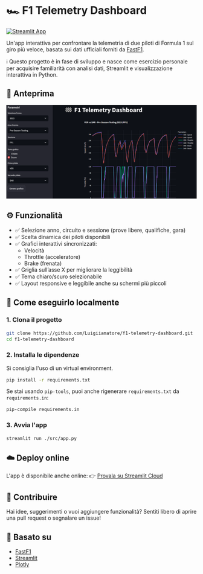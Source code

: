 # 🏎️ F1 Telemetry Dashboard

[![Streamlit App](https://img.shields.io/badge/Streamlit-Live%20App-ff4b4b?logo=streamlit&logoColor=white)](https://f1-telemetry-dashboard.streamlit.app/)

Un'app interattiva per confrontare la telemetria di due piloti di Formula 1 sul giro più veloce, basata sui dati ufficiali forniti da [FastF1](https://theoehrly.github.io/Fast-F1/).

ℹ️ Questo progetto è in fase di sviluppo e nasce come esercizio personale per acquisire familiarità con analisi dati, Streamlit e visualizzazione interattiva in Python.

## 📸 Anteprima

![Screenshot Dashboard](images/screenshot-dashboard.png)

## ⚙️ Funzionalità

- ✅ Selezione anno, circuito e sessione (prove libere, qualifiche, gara)
- ✅ Scelta dinamica dei piloti disponibili
- ✅ Grafici interattivi sincronizzati:
  - Velocità
  - Throttle (acceleratore)
  - Brake (frenata)
- ✅ Griglia sull’asse X per migliorare la leggibilità
- ✅ Tema chiaro/scuro selezionabile
- ✅ Layout responsive e leggibile anche su schermi più piccoli

## 🚀 Come eseguirlo localmente

### 1. Clona il progetto

```bash
git clone https://github.com/Luigiiamatore/f1-telemetry-dashboard.git
cd f1-telemetry-dashboard
```

### 2. Installa le dipendenze

Si consiglia l'uso di un virtual environment.

```bash
pip install -r requirements.txt
```

Se stai usando `pip-tools`, puoi anche rigenerare `requirements.txt` da `requirements.in`:

```bash
pip-compile requirements.in
```

### 3. Avvia l'app

```bash
streamlit run ./src/app.py
```

## ☁️ Deploy online

L'app è disponibile anche online:
👉 [Provala su Streamlit Cloud](https://f1-telemetry-dashboard.streamlit.app/)

## 🤝 Contribuire

Hai idee, suggerimenti o vuoi aggiungere funzionalità? Sentiti libero di aprire una pull request o segnalare un issue!

## 🧠 Basato su

- [FastF1](https://theoehrly.github.io/Fast-F1/)
- [Streamlit](https://streamlit.io/)
- [Plotly](https://plotly.com/python/)
